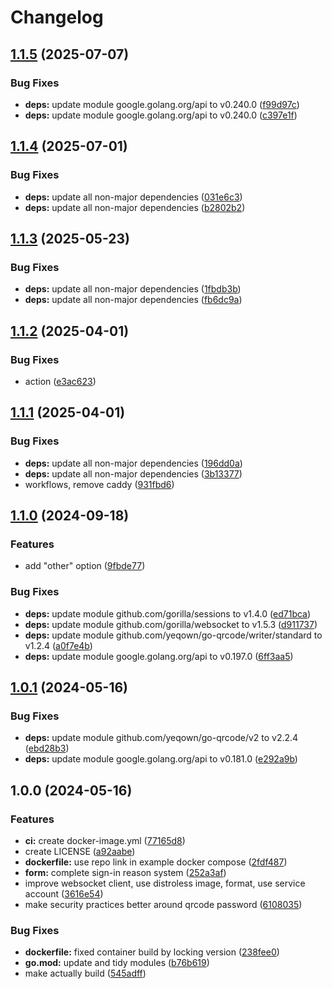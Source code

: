 # Changelog

## [1.1.5](https://github.com/gar354/bush-campus-signin/compare/v1.1.4...v1.1.5) (2025-07-07)


### Bug Fixes

* **deps:** update module google.golang.org/api to v0.240.0 ([f99d97c](https://github.com/gar354/bush-campus-signin/commit/f99d97c55cbb3184e5d61f0bf7ac67fdb5c2766f))
* **deps:** update module google.golang.org/api to v0.240.0 ([c397e1f](https://github.com/gar354/bush-campus-signin/commit/c397e1f73464b982688d1ec3f958589241f322b8))

## [1.1.4](https://github.com/gar354/bush-campus-signin/compare/v1.1.3...v1.1.4) (2025-07-01)


### Bug Fixes

* **deps:** update all non-major dependencies ([031e6c3](https://github.com/gar354/bush-campus-signin/commit/031e6c32fcfc29c22878cf1f3252658217cb7822))
* **deps:** update all non-major dependencies ([b2802b2](https://github.com/gar354/bush-campus-signin/commit/b2802b23262cae0ca16e934e64c7207aea89ac5b))

## [1.1.3](https://github.com/gar354/bush-campus-signin/compare/v1.1.2...v1.1.3) (2025-05-23)


### Bug Fixes

* **deps:** update all non-major dependencies ([1fbdb3b](https://github.com/gar354/bush-campus-signin/commit/1fbdb3b39d636f9009c994e5931ac86bb9cdd0ce))
* **deps:** update all non-major dependencies ([fb6dc9a](https://github.com/gar354/bush-campus-signin/commit/fb6dc9a995d0af79b972470a2f57f718a33c67df))

## [1.1.2](https://github.com/gar354/bush-campus-signin/compare/v1.1.1...v1.1.2) (2025-04-01)


### Bug Fixes

* action ([e3ac623](https://github.com/gar354/bush-campus-signin/commit/e3ac623077c4f4f394f33d06dcfc5b50d39d4a20))

## [1.1.1](https://github.com/gar354/bush-campus-signin/compare/v1.1.0...v1.1.1) (2025-04-01)


### Bug Fixes

* **deps:** update all non-major dependencies ([196dd0a](https://github.com/gar354/bush-campus-signin/commit/196dd0abdd359e3c5305c0a04de2ba77d8207da1))
* **deps:** update all non-major dependencies ([3b13377](https://github.com/gar354/bush-campus-signin/commit/3b13377c5d523b40997deb703675daa0a06fa9ce))
* workflows, remove caddy ([931fbd6](https://github.com/gar354/bush-campus-signin/commit/931fbd69fea1984520954436e89902e7e3aaf542))

## [1.1.0](https://github.com/gar354/bush-campus-signin/compare/v1.0.1...v1.1.0) (2024-09-18)


### Features

* add "other" option ([9fbde77](https://github.com/gar354/bush-campus-signin/commit/9fbde773d3a91e4124febaf46bba9bc5fd8b7bb1))


### Bug Fixes

* **deps:** update module github.com/gorilla/sessions to v1.4.0 ([ed71bca](https://github.com/gar354/bush-campus-signin/commit/ed71bca85a261f6280217a1b07cde33f7d346c12))
* **deps:** update module github.com/gorilla/websocket to v1.5.3 ([d911737](https://github.com/gar354/bush-campus-signin/commit/d911737eedad655c224596e6f44e2f02aa8d6f97))
* **deps:** update module github.com/yeqown/go-qrcode/writer/standard to v1.2.4 ([a0f7e4b](https://github.com/gar354/bush-campus-signin/commit/a0f7e4b778860eff773bbcfb4a48718c653fdfcf))
* **deps:** update module google.golang.org/api to v0.197.0 ([6ff3aa5](https://github.com/gar354/bush-campus-signin/commit/6ff3aa588068d3850831c3b346f4d72fc925f512))

## [1.0.1](https://github.com/gar354/bush-campus-signin/compare/v1.0.0...v1.0.1) (2024-05-16)


### Bug Fixes

* **deps:** update module github.com/yeqown/go-qrcode/v2 to v2.2.4 ([ebd28b3](https://github.com/gar354/bush-campus-signin/commit/ebd28b35543f7c794cac8461b0ef623192f86759))
* **deps:** update module google.golang.org/api to v0.181.0 ([e292a9b](https://github.com/gar354/bush-campus-signin/commit/e292a9bc0e7632271f42a910d0183b94156eaee8))

## 1.0.0 (2024-05-16)


### Features

* **ci:** create docker-image.yml ([77165d8](https://github.com/gar354/bush-campus-signin/commit/77165d820f7a4443f8082bcbce0684f6ad63bf95))
* create LICENSE ([a92aabe](https://github.com/gar354/bush-campus-signin/commit/a92aabe69229b8609ed66ebda6f0422cf9bf67ee))
* **dockerfile:** use repo link in example docker compose ([2fdf487](https://github.com/gar354/bush-campus-signin/commit/2fdf487ca4c7a11ef95318fcb2763d9b277b391e))
* **form:** complete sign-in reason system ([252a3af](https://github.com/gar354/bush-campus-signin/commit/252a3af71ea1dc21f5083f18177b5604c9187bc9))
* improve websocket client, use distroless image, format, use service account ([3616e54](https://github.com/gar354/bush-campus-signin/commit/3616e54b21e4fc15a4934a500f5f73d05d491c02))
* make security practices better around qrcode password ([6108035](https://github.com/gar354/bush-campus-signin/commit/6108035407e56e82fcd12501080cd8d9e6373bee))


### Bug Fixes

* **dockerfile:** fixed container build by locking version ([238fee0](https://github.com/gar354/bush-campus-signin/commit/238fee0ec5dc7c19ddf2916d909fe6ce1892cb49))
* **go.mod:** update and tidy modules ([b76b619](https://github.com/gar354/bush-campus-signin/commit/b76b6191a47cebe2a02d3771071e9e04236bb95a))
* make actually build ([545adff](https://github.com/gar354/bush-campus-signin/commit/545adffb45d5bb72cdce9fa2c18b54fe4ff7da33))
